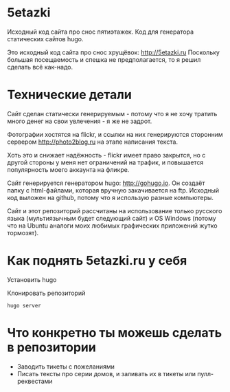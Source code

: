 # 5etazki
Исходный код сайта про снос пятиэтажек. Код для генератора статических сайтов hugo.

Это исходный код сайта про снос хрущёвок: http://5etazki.ru
Поскольку большая посещаемость и спешка не предполагается, то я решил сделать всё как-надо. 

# Технические детали

Сайт сделан статически генерируемым - потому что я не хочу тратить много денег на свои увлечения - я же не задрот.

Фотографии хостятся на flickr, и ссылки на них генерируются сторонним сервером http://photo2blog.ru на этапе написания текста.

Хоть это и снижает надёжность - flickr имеет право закрытся, но с другой стороны у меня нет ограничений на трафик, и повышается популярность моего аккаунта на фликре.

Сайт генерируется генератором hugo: http://gohugo.io. Он создаёт папку с html-файлами, которая вручную закачивается на ftp.
Исходный код выложен на github, потому что я использую разные компьютеры.

Сайт и этот репозиторий рассчитаны на использование только русского языка (мультиязычным будет следующий сайт) и OS Windows (потому что на Ubuntu аналоги моих любимых графических приложений жутко тормозят). 

# Как поднять 5etazki.ru у себя

Установить hugo

Клонировать репозиторий
```
hugo server
```

# Что конкретно ты можешь сделать в репозитории

* Заводить тикеты с пожеланиями
* Писать тексты про серии домов, и заливать их в тикеты или пулл-реквестами
